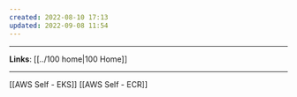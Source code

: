 ```yaml
---
created: 2022-08-10 17:13
updated: 2022-09-08 11:54
---
```

---
**Links**: [[../100 home|100 Home]]

---
[[AWS Self - EKS]]
[[AWS Self - ECR]]